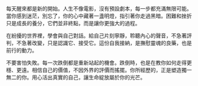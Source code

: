 每天醒來都是新的開始。人生不像電影，沒有預設劇本，每一步都充滿無限可能。當你感到迷茫，別忘了，你的心中藏著一盞明燈，指引著你走過黑暗。困難和挫折只是成長的養分，它們並非終點，而是讓你更強大的過程。

在紛擾的世界裡，學會與自己對話。給自己片刻寧靜，聆聽內心的聲音，不急著評判，不急著改變，只是認識它、接受它。這份自我接納，是撫慰靈魂的良藥，也是前行的動力。

不要害怕失敗。每一次跌倒都是重新站起的機會。跌倒時，也是在教你如何走得更穩、更遠。相信自己的價值，不因外界的評價而搖擺。你所經歷的，正是塑造獨一無二的你。用心活出真實的自己，讓生命綻放屬於你的光芒。